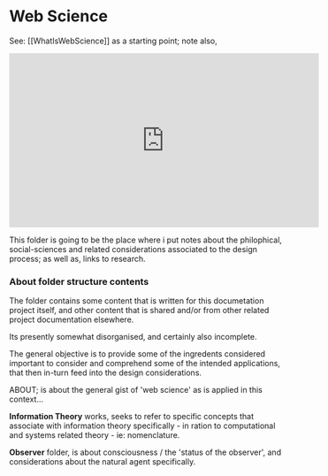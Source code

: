 # Web Science

See: [[WhatIsWebScience]] as a starting point; note also,

<iframe width="560" height="315" src="https://www.youtube.com/embed/demjTp3A55A" title="YouTube video player" frameborder="0" allow="accelerometer; autoplay; clipboard-write; encrypted-media; gyroscope; picture-in-picture; web-share" allowfullscreen></iframe>


This folder is going to be the place where i put notes about the philophical, social-sciences and related considerations associated to the design process; as well as, links to research. 

### About folder structure contents

The folder contains some content that is written for this documetation project itself, and other content that is shared and/or from other related project documentation elsewhere. 

Its presently somewhat disorganised, and certainly also incomplete. 

The general objective is to provide some of the ingredents considered important to consider and comprehend some of the intended applications, that then in-turn feed into the design considerations.  

ABOUT;  is about the general gist of 'web science' as is applied in this context... 



**Information Theory** works, seeks to refer to specific concepts that associate with information theory specifically - in ration to computational and systems related theory - ie: nomenclature.

**Observer** folder, is about consciousness / the 'status of the observer', and considerations about the natural agent specifically. 

